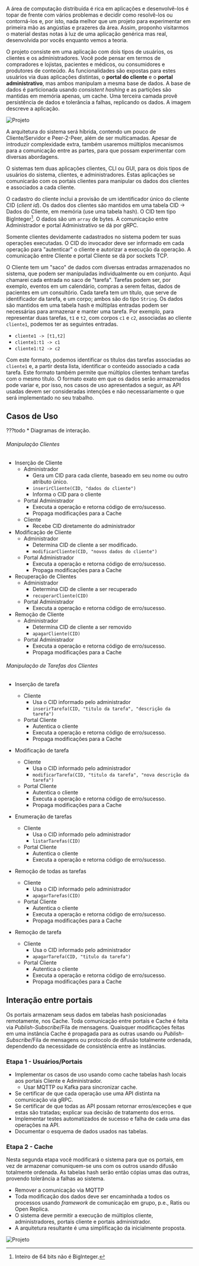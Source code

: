 A área de computação distribuída é rica em aplicações e desenvolvê-los é topar de frente com vários problemas e decidir como resolvê-los ou contorná-los e, por isto, nada melhor que um projeto para experimentar em primeira mão as angústias e prazeres da área. 
Assim, proponho visitarmos o material destas notas à luz de uma aplicação genérica mas real, desenvolvida por vocês enquanto vemos a teoria.

O projeto consiste em uma aplicação com dois tipos de usuários, os clientes e os administradores. 
Você pode pensar em termos de compradores e lojistas, pacientes e médicos, ou consumidores e produtores de conteúdo. 
As funcionalidades são expostas para estes usuários via duas aplicações distintas, o **portal do cliente**  e o **portal administrativo**, mas ambos manipulam a mesma base de dados. 
A base de dados é particionada usando *consistent hashing* e as partições são mantidas em memória apenas, um cache.
Uma terceira camada provê persistência de dados e tolerância a falhas, replicando os dados. 
A imagem descreve a aplicação.

![Projeto](drawings/projeto.drawio#0)

A arquitetura do sistema será híbrida, contendo um pouco de Cliente/Servidor e Peer-2-Peer, além de ser multicamadas.
Apesar de introduzir complexidade extra, também usaremos múltiplos mecanismos para a comunicação entre as partes, para que possam experimentar com diversas abordagens.

O sistemas tem duas aplicações clientes, CLI ou GUI, para os dois tipos de usuários do sistema, clientes, e administradores.
Estas aplicações se comunicarão com os portais clientes para manipular os dados dos clientes e associados a cada cliente.

O cadastro do cliente inclui a provisão de um identificador único do cliente CID (*client id*).
Os dados dos clientes são mantidos em uma tabela CID -> Dados do Cliente, em memória (use uma tabela hash). 
O CID tem tipo BigInteger[^int64]. O dados são um `array` de bytes.
A comunicação entre Administrador e portal Administrativo se dá por gRPC.

[^int64]: Inteiro de 64 bits não é BigInteger.

Somente clientes devidamente cadastrados no sistema podem ter suas operações executadas.
O CID do invocador deve ser informado em cada operação para "autenticar" o cliente e autorizar a execução da operação.
A comunicação entre Cliente e portal Cliente se dá por sockets TCP.

O Cliente tem um "saco" de dados com diversas entradas armazenados no sistema, que podem ser manipuladas individualmente ou em conjunto.
Aqui chamarei cada entrada no saco de "tarefa". Tarefas podem ser, por exemplo, eventos em um calendário, compras a serem feitas, dados de pacientes em um consultório.
Cada tarefa tem um título, que serve de identificador da tarefa, e um corpo; ambos são do tipo `String`.
Os dados são mantidos em uma tabela hash e múltiplas entradas podem ser necessárias para armazenar e manter uma tarefa. 
Por exemplo, para representar duas tarefas, `t1` e `t2`, com corpos `c1` e `c2`, associadas ao cliente `cliente1`, podemos ter as seguintes entradas.

* `cliente1 -> [t1,t2]`
* `cliente1:t1 -> c1`
* `cliente1:t2 -> c2`

Com este formato, podemos identificar os títulos das tarefas associadas ao `cliente1` e, a partir desta lista, identificar o conteúdo associado a cada tarefa.
Este formato também permite que múltiplos clientes tenham tarefas com o mesmo título.
O formato exato em que os dados serão armazenados pode variar e, por isso, nos casos de uso apresentados a seguir, as API usadas devem ser consideradas intenções e não necessariamente o que será implementado no seu trabalho.

## Casos de Uso

???todo
    * Diagramas de interação.

###### Manipulação Clientes
* Inserção de Cliente
    * Administrador
        * Gera um CID para cada cliente, baseado em seu nome ou outro atributo único.
        * `inserirCliente(CID, "dados do cliente")`
        * Informa o CID para o cliente
    * Portal Administrador
        * Executa a operação e retorna código de erro/sucesso.
        * Propaga modificações para a Cache
    * Cliente
        * Recebe CID diretamente do administrador
* Modificação de Cliente
    * Administrador
        * Determina CID de cliente a ser modificado.
        * `modificarCliente(CID, "novos dados do cliente")`
    * Portal Administrador
        * Executa a operação e retorna código de erro/sucesso.
        * Propaga modificações para a Cache
* Recuperação de Clientes
    * Administrador
        * Determina CID de cliente a ser recuperado
        * `recuperarCliente(CID)`
    * Portal Administrador
        * Executa a operação e retorna código de erro/sucesso.
* Remoção de Cliente
    * Administrador
        * Determina CID de cliente a ser removido
        * `apagarCliente(CID)`
    * Portal Administrador
        * Executa a operação e retorna código de erro/sucesso.
        * Propaga modificações para a Cache

###### Manipulação de Tarefas dos Clientes

* Inserção de tarefa
    * Cliente
        * Usa o CID informado pelo administrador
        * `inserirTarefa(CID, "titulo da tarefa", "descrição da tarefa")`
    * Portal Cliente
        * Autentica o cliente
        * Executa a operação e retorna código de erro/sucesso.
        * Propaga modificações para a Cache

* Modificação de tarefa
    * Cliente
        * Usa o CID informado pelo administrador
        * `modificarTarefa(CID, "titulo da tarefa", "nova descrição da tarefa")`
    * Portal Cliente
        * Autentica o cliente
        * Executa a operação e retorna código de erro/sucesso.
        * Propaga modificações para a Cache
* Enumeração de tarefas
    * Cliente
        * Usa o CID informado pelo administrador
        * `listarTarefas(CID)`
    * Portal Cliente
        * Autentica o cliente
        * Executa a operação e retorna código de erro/sucesso.
* Remoção de todas as tarefas
    * Cliente
        * Usa o CID informado pelo administrador
        * `apagarTarefas(CID)`
    * Portal Cliente
        * Autentica o cliente
        * Executa a operação e retorna código de erro/sucesso.
        * Propaga modificações para a Cache
* Remoção de tarefa
    * Cliente
        * Usa o CID informado pelo administrador
        * `apagarTarefa(CID, "titulo da tarefa")`
    * Portal Cliente
        * Autentica o cliente
        * Executa a operação e retorna código de erro/sucesso.
        * Propaga modificações para a Cache


## Interação entre portais

Os portais armazenam seus dados em tabelas hash posicionadas remotamente, nos Cache.
Toda comunicação entre portais e Cache é feita via *Publish-Subscribe*/Fila de mensagens.
Quaisquer modificações feitas em uma instância Cache é propagada para as outras usando ou *Publish-Subscribe*/Fila de mensagens ou protocolo de difusão totalmente ordenada, dependendo da necessidade de consistência entre as instâncias.


### Etapa 1 - Usuários/Portais

* Implementar os casos de uso usando como cache tabelas hash locais aos portais Cliente e Administrador.
    *  Usar MQTTP ou Kafka para sincronizar cache.
* Se certificar de que cada operação use uma API distinta na comunicação via gRPC.
* Se certificar de que todas as API possam retornar erros/exceções e que estas são tratadas; explicar sua decisão de tratamento dos erros.
* Implementar testes automatizados de sucesso e falha de cada uma das operações na API.
* Documentar o esquema de dados usados nas tabelas.



### Etapa 2 - Cache

Nesta segunda etapa você modificará o sistema para que os portais, em vez de armazenar comuniquem-se uns com os outros usando difusão totalmente ordenada.
As tabelas hash serão então cópias umas das outras, provendo tolerância a falhas ao sistema.

* Remover a comunicação via MQTTP
* Toda modificação dos dados deve ser encaminhada a todos os processos usando *framework* de comunicação em grupo, p.e., Ratis ou Open Replica.
* O sistema deve permitir a execução de múltiplos cliente, administradores, portais cliente e portais administrador.
* A arquitetura resultante é uma simplificação da inicialmente proposta.


![Projeto](drawings/projeto.drawio#1)



<!--


### Etapa 2 - Cache

Nesta segunda etapa você modificará o sistema para que os portais, em vez de armazenar os dados em tabelas hash locais, o façam em uma tabela remota, compartilhada entre os portais.
A tabela hash remota é particionada para permitir o armazenamento de mais dados do que caberiam em apenas um computador. Isto é, é essencialmente uma Distributed Hash Table, a base dos bancos de dados NoSQL como Redis, Memcached ou Cassandra.

* Portais
    * Os dados são armazenados no banco distribuído
    * A comunicação com o banco é feita via MQTTP ou Kafka
* Banco
    * As partições usam *consistent hashing*  para distribuir os dados
    * Uma requisição feita para a partição errada deve ser encaminhada para a partição correta usando o algoritmo de roteamento Chord.

### Etapa 3 - Durabilidade

Nesta etapa tornaremos todas as operações feitas no banco de dados permanentes por meio de um log remoto[^log] ou pela replicação das partições. Mais detalhes se seguirão.


## Versão independente

no sql cresceram rapidamente em uso e implementacoes.a facilidade e familiaridade do sql tem atrativos fortes. cockroach and yugabyte.
entender como funcionam é importate para qquer um interessado em SD.

In this project we will develop a rudimentary no SQL database and use that many difficulties to implement such a project to introduce concepts and frameworks related to the development of distributing systems. We will start by exploring the Waze stocked each other in a Distributed system. Then we will Dan will be explored different Architectures used to combine the efforts of components in the distributed system. Next we explore the guarantees that databases can provide to their users and how these guarantees are insured. 

To do move the session to an introductory part with either the preface or introduction itself.

O objetivo deste projeto é praticar o projeto de sistemas distribuídos, usando várias arquiteturas e tecnologias.
A ideia é implementar um banco de dados NoSQL (Not only SQL) rudimentar.
Mesmo uma versão simples de um banco de dados distribuído é um sistema complexo e por isso você deverá trabalhar em fases. Infelizmnte enquanto esta abordagem facilita a jornada, ela poderá levar a um pouco de retrabalho no final.

Para garantir que todo o seu esforço será concentrado no lugar certo e que sua avaliação seja justa, atente-se aos detalhes e aos passos na especificação abaixo.

* Etapa 1 - Cliente/Servidor usando RPC
    * Objetivos
        * Hash Table acessível remotamente por interface CRUD usando gRPC.
        * Armazenamento em disco com recuperação de dados no caso de falhas
    * Desafios
        * Especificação do protocolo para dados genéricos
        * Armazenamento atômico no disco
        * Multithreading para garantir escalabilidade
        * Controle de concorrência para garantir corretude nos dados armazenados.
    * Servidor
        * Todos os dados devem ser armazenados em um mapa Chave-Valor (Dicionário)
        * Chave é um número de precisão arbitrária do tipo BigInteger
        * Valor é uma tripla (Versão, Timestamp, Dados)
             * Versão é um inteiro com 64 bits (long)
             * Timestamp é um inteiro com 64 bits (long)
             * Dados é um vetor de bytes (byte[]) de tamanho arbitrário
        * O servidor implementa a seguinte API:
             * set(k,ts,d):(e,v') 
                 * adiciona ao mapa a entrada k-v, caso não exista uma entrada com a chave k, onde v=(1,ts,d)
                 * retorna a tupla (e,v') onde e=SUCCESS e v'=NULL se k-v foi inserido
                 * retorna a tupla (e,v') onde e=ERROR e v'=(ver,ts,data) se já existia uma entrada no banco de dados com a chave k e vers, ts e data correspondem, respectivamente, à versão, timestamp e dados de tal entrada
             * get(k):(e,v') 
                 * retorna a tupla (e,v') onde e=ERROR e v'=NULL se não há entrada no banco de dados com chave k
                 * retorna a tupla (e,v') onde e=SUCCESS e v'=(ver,ts,data) se já existia uma entrada no banco de dados com a chave k e vers, ts e data correspondem, respectivamente, à versão, timestamp e dados de tal entrada 
             * del(k):(e,v')
                 * remove a entrada k-v' do banco de dados se existir
                 * retorna a tupla (e,v') onde e=SUCCESS e v'=(ver,ts,data) se já existia uma entrada no banco de dados com a chave k e vers, ts e data correspondem, respectivamente, à versão, timestamp e dados de tal entrada 
                 * retorna a tupla (e,v') onde e=ERROR e v'=NULL se não existia entrada com chave k no banco de dados.
             * del(k,vers):(e,v')
                 * remove a entrada k-v' do banco de dados se existir e tiver versão v
                 * retorna a tupla (e,v') onde e=SUCCESS e v'=(vers,ts,data) se já existia uma entrada no banco de dados com a chave k e vers e ts e data correspondem, respectivamente, timestamp e dados de tal entrada 
                 * retorna a tupla (e,v') onde e=ERROR_NE e v'=NULL se não existia entrada com chave k no banco de dados.
                 * retorna a tupla (e,v') onde e=ERROR_WV e v'=(ver',ts,data) se já existia uma entrada no banco de dados com a chave k  version vers' not equal to vers, e  ts e data correspondem, respectivamente, timestamp e dados de tal entrada
             * testAndSet(k,v,vers):(e,v')
                 * atualiza o mapa se a versão atual no sistema corresponde à versão especificada.
                 * retorna a tupla (e,v') onde e=SUCCESS e v'=(ver,ts,data) se já existia uma entrada no banco de dados com a chave k e version vers, e  ts e data correspondem, respectivamente, timestamp e dados de tal entrada
                 * retorna a tupla (e,v') onde e=ERROR_NE e v'=NULL se não existia uma entrada no banco com chave k;
                 * retorna a tupla (e,v') onde e=ERROR_WV e v'=(ver',ts,data) se já existia uma entrada no banco de dados com a chave k  version vers' not equal to vers, e  ts e data correspondem, respectivamente, timestamp e dados de tal entrada
        * O mapa deve ser salvo em disco
            * Com periodicidade configurável, os dados do mapa devem ser salvos em disco.
            * Os dados em disco devem corresponder a uma versão dos dados em memória. Para entender, veja a seguinte sequência de eventos, que leva a uma versão em disco que nunca ocorreu em memória.
                * Dados em memória (1/lala, 2/lele, 3/lili)
                * Cópia para disco iniciada
                * Dados em disco (1/lala)
                * Dados em memória (1/lolo, 2/lele, 3/lili)
                * Dados em disco (1/lala, 2/lele)
                * Dados em memória (1/lolo, 2/lele, 3/lulu)
                * Dados em disco (1/lala, 2/lele, 3/lulu)

    * Cliente
        * O cliente deve implementar uma UI que permita a interação com o banco de dados usando todas as API
    * Testes
        * Um segundo cliente implementará as seguintes baterias de testes no sistema
            * Teste de todas as API levando a todos os tipos de resultados (sucesso e erro)
            * Teste de estresse em que a API seja exercitada pelo menos 1000 vezes e o resultado final deve ser demonstrado como esperado (por exemplo, inserir 1000 entradas com chaves distintas, atualizar a todas as entradas, ler todas a entradas e verificar que o valor, isto é, versão e dados, correspondem aos esperados.
        * Todos os testes apresentam os resultados esperados mesmo quando múltiplos clientes de teste são executados em paralelo.
    * Comunicação
        * Toda a comunicação entre cliente e servidor deve ser feita usando gRPC
    * Apresentação
        * Demonstrar que todos os itens da especificação foram seguidos
        * Demonstrar a corretude do sistema frente aos testes
        * Enumerar outros testes e casos cobertos implemententados
        * Demonstrar comportamento quando comunicação é interrompida no meio do teste

* Etapa 2 - Tolerância a Falhas
    * Objetivos 
         * Replicar o servidor para obter tolerância a falhas.
    * Desafios
         * Certificar-se de que o servidor é uma máquina de estados determinística
         * Compreender o uso de Difusão Atômica em nível teórico
         * Compreender o uso de Difusão Atômica em nível prático (Via [Ratis](https://lasarojc.github.io/ds_notes/fault/#estudo-de-caso-ratis))
         * Aplicar difusão atômica na replicação do servidor
    * Servidor
         * A API permanece a mesma e implementada via gRPC.
         * Requisições para o servidor (linha contínua) são encaminhadas via Ratis (linha tracejada) para ordená-las e entregar a todas as réplicas (linha pontilhada) para só então serem executadas e respondidas (pontilhado fino).  
         * Dados não são mais armazenados em disco pela sua aplicação mas somente via Ratis.
    * Cliente
         * Sem alteração.
    * Testes
         * O mesmo *framework* de testes deve continuar funcional
    * Comunicação
         * Entre cliente e servidor, usar gRPC
         * Entre servidores, usar Ratis
    * Apresentação
         * Sem alteração, isto é, gravar um vídeo demonstrando que os requisitos foram atendidos.

* Etapa 2 - P2P
    * Objetivos
        * DHT com roteamento estilo Chord
        * Armazenamento em Log de operações e em arquivo de snapshots
        * Comunicação usando RPC
    * Desafios
        * Uso adequado da interface funcional do RPC
        * Uso do log + snapshots para recuperação
        * Roteamento no anel
        * Bootstrap dos processos
        * Log Structured Merge Tree

-->